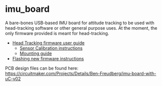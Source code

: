 # imu_board
A bare-bones USB-based IMU board for attitude tracking to be used with head-tracking software or other general purpose uses. At the moment, the only firmware provided is meant for head-tracking.

* [Head Tracking firmware user guide](./docs/head_tracking_firmware_user_guide.md)
  * [Sensor Calibration instructions](./docs/calibration.md)
  * [Mounting guide](./docs/mounting.md)
* [Flashing new firmware instructions](./docs/flashing.md)

PCB design files can be found here: https://circuitmaker.com/Projects/Details/Ben-Freudberg/imu-board-with-uC-v02
